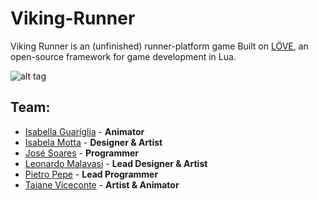 # Viking-Runner

Viking Runner is an (unfinished) runner-platform game Built on [LÖVE](https://love2d.org/), an open-source framework for game development in Lua.

![alt tag](http://grad.inf.puc-rio.br/~e1313256/Projects/VikingRunner/screenshot.png)

## Team:
  - [Isabella Guaríglia](https://www.artstation.com/artist/isabella_gad) - **Animator**
  - [Isabela Motta](https://www.behance.net/isabelamottaa) - **Designer & Artist**
  - [José Soares](https://github.com/ZEeduardo94) - **Programmer**
  - [Leonardo Malavasi](https://www.behance.net/LeonardoMalavasi/) - **Lead Designer & Artist**
  - [Pietro Pepe](https://github.com/LexLoki/) - **Lead Programmer**
  - [Taiane Viceconte](https://www.behance.net/taiane_viceconte) - **Artist & Animator**
